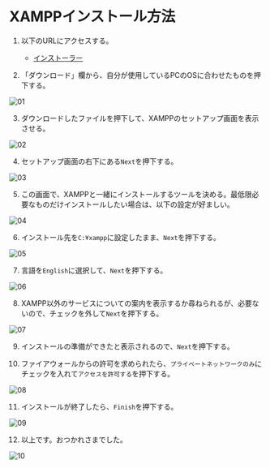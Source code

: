 # XAMPPインストール方法

1. 以下のURLにアクセスする。
    - [インストーラー](https://www.apachefriends.org/jp/index.html)

2. 「ダウンロード」欄から、自分が使用しているPCのOSに合わせたものを押下する。

![01](./img/xampp01.png)

3. ダウンロードしたファイルを押下して、XAMPPのセットアップ画面を表示させる。

![02](./img/xampp02.png)

4. セットアップ画面の右下にある`Next`を押下する。

![03](./img/xampp03.png)

5. この画面で、XAMPPと一緒にインストールするツールを決める。最低限必要なものだけインストールしたい場合は、以下の設定が好ましい。

![04](./img/xampp04.png)

6. インストール先を`C:¥xampp`に設定したまま、`Next`を押下する。

![05](./img/xampp05.png)

7.  言語を`English`に選択して、`Next`を押下する。

![06](./img/xampp06.png)

8.  XAMPP以外のサービスについての案内を表示するか尋ねられるが、必要ないので、チェックを外して`Next`を押下する。

![07](./img/xampp07.png)

9. インストールの準備ができたと表示されるので、`Next`を押下する。

10. ファイアウォールからの許可を求められたら、`プライベートネットワークのみ`にチェックを入れて`アクセスを許可する`を押下する。

![08](./img/xampp08.png)

11. インストールが終了したら、`Finish`を押下する。

![09](./img/xampp09.png)

12. 以上です。おつかれさまでした。

![10](./img/ジンメンケン.png)
